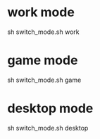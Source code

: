 # work mode 
   sh switch_mode.sh work

# game mode
   sh switch_mode.sh game

# desktop mode
   sh switch_mode.sh desktop
